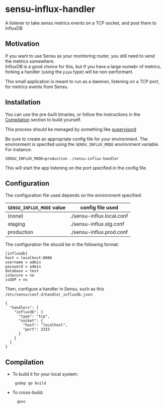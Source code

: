 # sensu-influx-handler

A listener to take sensu metrics events on a TCP socket, and post them to InfluxDB

## Motivation

If you want to use Sensu as your monitoring router, you still need to send the metrics somewhere.  
InfluxDB is a good choice for this, but if you have a large numebr of metrics, forking a handler 
(using the `pipe` type) will be non-performant.

This small application is meant to run as a daemon, listening on a TCP port, for metrics events
from Sensu.

## Installation

You can use the pre-built binaries, or follow the instructions in the [Compilation]() section to 
build yourself.

This process should be managed by something like [supervisord](http://supervisord.org)

Be sure to create an appropriate config file for your environment.  The environment is specifed using the `SENSU_INFLUX_MODE` environment variable.  For instance:

    SENSU_INFLUX_MODE=production ./sensu-influx-handler 

This will start the app listening on the port specified in the config file.

## Configuration

The configuration file used depends on the environment specified:

|`SENSU_INFLUX_MODE` value|config file used|
|---|---|
|(none)|./sensu-influx.local.conf|
|staging|./sensu-influx.stg.conf|
|production|./sensu-influx.prod.conf|

The configuration file should be in the following format:

    [influxdb]
    host = localhost:8086
    username = admin
    password = admin
    database = test
    isSecure = no
    isUDP = no

Then, configure a handler in Sensu, such as this `/etc/sensu/conf.d/handler_influxdb.json`:

    {
	  "handlers": {
	    "influxdb": {
    	  "type": "tcp",
	      "socket": {
    	    "host": "localhost",
        	"port": 3333
	      }
	    }
	  }
	}

## Compilation

*  To build it for your local system:

	   	godep go build

* To cross-build:

		goxc